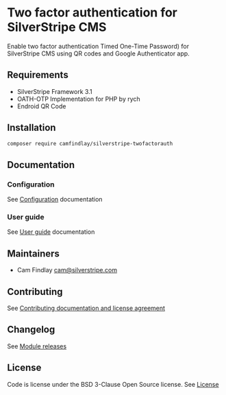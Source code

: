 # Two factor authentication for SilverStripe CMS

Enable two factor authentication Timed One-Time Password) for SilverStripe CMS using QR codes and Google Authenticator app.

## Requirements
- SilverStripe Framework 3.1
- OATH-OTP Implementation for PHP by rych
- Endroid QR Code

## Installation
```bash
composer require camfindlay/silverstripe-twofactorauth
```

## Documentation
### Configuration
See [Configuration](docs/en/configuration.md) documentation

### User guide
See [User guide](docs/en/userguide.md) documentation

## Maintainers
- Cam Findlay <cam@silverstripe.com>

## Contributing
See [Contributing documentation and license agreement](CONTRIBUTING.md)

## Changelog
See [Module releases](https://github.com/camfindlay/silverstripe-twofactorauth/releases/)

## License
Code is license under the BSD 3-Clause Open Source license.
See [License](LICENSE.md)